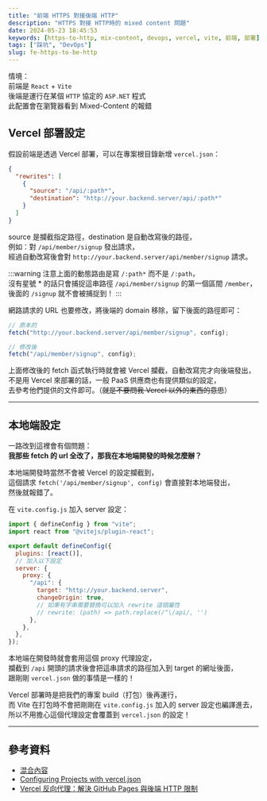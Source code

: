 ```yaml
---
title: "前端 HTTPS 對接後端 HTTP"
description: "HTTPS 對接 HTTP時的 mixed content 問題"
date: 2024-05-23 18:45:53
keywords: [https-to-http, mix-content, devops, vercel, vite, 前端, 部署]
tags: ["踩坑", "DevOps"]
slug: fe-https-to-be-http
---
```


情境：  
前端是 `React` + `Vite`  
後端是運行在某個 `HTTP` 協定的 `ASP.NET` 程式  
此配置會在瀏覽器看到 Mixed-Content 的報錯

## Vercel 部署設定

假設前端是透過 Vercel 部署，可以在專案根目錄新增 `vercel.json`：

```json
{
  "rewrites": [
    {
      "source": "/api/:path*",
      "destination": "http://your.backend.server/api/:path*"
    }
  ]
}
```

source 是攔截指定路徑，destination 是自動改寫後的路徑，  
例如：對 `/api/member/signup` 發出請求，  
經過自動改寫後會對 `http://your.backend.server/api/member/signup` 請求。

:::warning
注意上面的動態路由是寫 `/:path*` 而不是 `/:path`，  
沒有星號 \* 的話只會捕捉這串路徑 `/api/member/signup` 的第一個區間 `/member`，  
後面的 `/signup` 就不會被捕捉到！
:::

網路請求的 URL 也要修改，將後端的 domain 移除，留下後面的路徑即可：

```js
// 原本的
fetch("http://your.backend.server/api/member/signup", config);

// 修改後
fetch("/api/member/signup", config);
```

上面修改後的 fetch 函式執行時就會被 Vercel 攔截，自動改寫完才向後端發出，  
不是用 Vercel 來部署的話，一般 PaaS 供應商也有提供類似的設定，  
去參考他們提供的文件即可。（~~就是不要問我 Vercel 以外的東西的意思~~）

---

## 本地端設定

一路改到這裡會有個問題：  
**我那些 fetch 的 url 全改了，那我在本地端開發的時候怎麼辦？**

本地端開發時當然不會被 Vercel 的設定攔截到，  
這個請求 `fetch('/api/member/signup', config)` 會直接對本地端發出，  
然後就報錯了。

在 `vite.config.js` 加入 server 設定：

```js
import { defineConfig } from "vite";
import react from "@vitejs/plugin-react";

export default defineConfig({
  plugins: [react()],
  // 加入以下設定
  server: {
    proxy: {
      "/api": {
        target: "http://your.backend.server",
        changeOrigin: true,
        // 如果有字串需要替換可以加入 rewrite 這個屬性
        // rewrite: (path) => path.replace(/^\/api/, '')
      },
    },
  },
});
```

本地端在開發時就會套用這個 proxy 代理設定，  
攔截到 `/api` 開頭的請求後會把這串請求的路徑加入到 target 的網址後面，  
跟剛剛 `vercel.json` 做的事情是一樣的！

Vercel 部署時是把我們的專案 build（打包）後再運行，  
而 Vite 在打包時不會把剛剛在 `vite.config.js` 加入的 server 設定也編譯進去，  
所以不用擔心這個代理設定會覆蓋到 `vercel.json` 的設定！

---

## 參考資料

- [混合內容](https://developer.mozilla.org/zh-TW/docs/Web/Security/Mixed_content)
- [Configuring Projects with vercel.json](https://vercel.com/docs/projects/project-configuration#rewrites)
- [Vercel 反向代理：解決 GitHub Pages 與後端 HTTP 限制](https://medium.com/@JammsL/%E5%BE%9E%E5%81%9A%E4%B8%AD%E5%AD%B8-vercel%E5%8F%8D%E5%90%91%E4%BB%A3%E7%90%86-%E8%A7%A3%E6%B1%BAgithub-pages%E8%88%87%E5%BE%8C%E7%AB%AFhttp%E9%99%90%E5%88%B6-2a04498e6d36)
